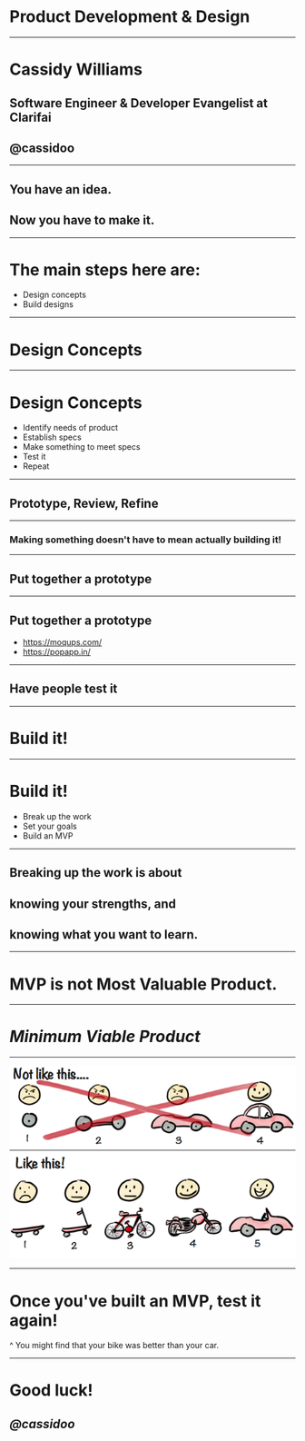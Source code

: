 # Product Development & Design

---

# Cassidy Williams
## Software Engineer & Developer Evangelist at Clarifai
## @cassidoo

---

## You have an idea.
## Now you have to make it.

---

# The main steps here are:

- Design concepts
- Build designs

---

# Design Concepts

---

# Design Concepts

- Identify needs of product
- Establish specs
- Make something to meet specs
- Test it
- Repeat

---

## Prototype, Review, Refine

---

### Making something doesn't have to mean actually building it!

---

## Put together a prototype

---

## Put together a prototype

- https://moqups.com/
- https://popapp.in/

---

## Have people test it

---

# Build it!

---

# Build it!

- Break up the work
- Set your goals
- Build an MVP

---

## Breaking up the work is about
## knowing your strengths, and
## knowing what you want to learn.

---

# MVP is not Most Valuable Product.

---

# _Minimum Viable Product_

---

![inline](mvp.png)

---

# Once you've built an MVP, test it again!

^ You might find that your bike was better than your car.

---

# Good luck!
## _@cassidoo_

